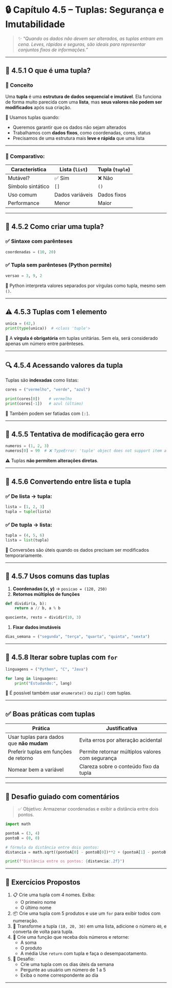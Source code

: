 # 🔒 Capítulo 4.5 – Tuplas: Segurança e Imutabilidade

> ✨ *“Quando os dados não devem ser alterados, as tuplas entram em cena. Leves, rápidas e seguras, são ideais para representar conjuntos fixos de informações.”*

------

## 🧠 4.5.1 O que é uma tupla?

### 📘 Conceito

Uma **tupla** é uma **estrutura de dados sequencial e imutável**.
 Ela funciona de forma muito parecida com uma **lista**, mas **seus valores não podem ser modificados** após sua criação.

📌 Usamos tuplas quando:

- Queremos garantir que os dados não sejam alterados
- Trabalhamos com **dados fixos**, como coordenadas, cores, status
- Precisamos de uma estrutura mais **leve e rápida** que uma lista

------

### 📌 Comparativo:

| Característica    | Lista (`list`)  | Tupla (`tuple`) |
| ----------------- | --------------- | --------------- |
| Mutável?          | ✅ Sim           | ❌ Não           |
| Símbolo sintático | `[]`            | `()`            |
| Uso comum         | Dados variáveis | Dados fixos     |
| Performance       | Menor           | Maior           |

------

## 🧱 4.5.2 Como criar uma tupla?

### ✅ Sintaxe com parênteses

```python
coordenadas = (10, 20)
```

### ✅ Tupla sem parênteses (Python permite)

```python
versao = 3, 9, 2
```

📌 Python interpreta valores separados por vírgulas como tupla, mesmo sem `()`.

------

## ⚠️ 4.5.3 Tuplas com 1 elemento

```python
unica = (42,)
print(type(unica))  # <class 'tuple'>
```

📌 A **vírgula é obrigatória** em tuplas unitárias.
 Sem ela, será considerado apenas um número entre parênteses.

------

## 🔍 4.5.4 Acessando valores da tupla

Tuplas são **indexadas** como listas:

```python
cores = ("vermelho", "verde", "azul")

print(cores[0])    # vermelho
print(cores[-1])   # azul (último)
```

📌 Também podem ser fatiadas com `[:]`.

------

## 🚫 4.5.5 Tentativa de modificação gera erro

```python
numeros = (1, 2, 3)
numeros[0] = 99  # ❌ TypeError: 'tuple' object does not support item assignment
```

⚠️ Tuplas **não permitem alterações diretas**.

------

## 🔄 4.5.6 Convertendo entre lista e tupla

### ✅ De lista → tupla:

```python
lista = [1, 2, 3]
tupla = tuple(lista)
```

### ✅ De tupla → lista:

```python
tupla = (4, 5, 6)
lista = list(tupla)
```

📌 Conversões são úteis quando os dados precisam ser modificados temporariamente.

------

## 🎯 4.5.7 Usos comuns das tuplas

1. **Coordenadas (x, y)**
    → `posicao = (120, 250)`
2. **Retornos múltiplos de funções**

```python
def dividir(a, b):
    return a // b, a % b

quociente, resto = dividir(10, 3)
```

1. **Fixar dados imutáveis**

```python
dias_semana = ("segunda", "terça", "quarta", "quinta", "sexta")
```

------

## 🔎 4.5.8 Iterar sobre tuplas com `for`

```python
linguagens = ("Python", "C", "Java")

for lang in linguagens:
    print("Estudando:", lang)
```

📌 É possível também usar `enumerate()` ou `zip()` com tuplas.

------

## ✅ Boas práticas com tuplas

| Prática                                  | Justificativa                                    |
| ---------------------------------------- | ------------------------------------------------ |
| Usar tuplas para dados que **não mudam** | Evita erros por alteração acidental              |
| Preferir tuplas em funções de retorno    | Permite retornar múltiplos valores com segurança |
| Nomear bem a variável                    | Clareza sobre o conteúdo fixo da tupla           |

------

## 🧠 Desafio guiado com comentários

> ✅ Objetivo: Armazenar coordenadas e exibir a distância entre dois pontos.

```python
import math

pontoA = (3, 4)
pontoB = (0, 0)

# fórmula da distância entre dois pontos:
distancia = math.sqrt((pontoA[0] - pontoB[0])**2 + (pontoA[1] - pontoB[1])**2)

print(f"Distância entre os pontos: {distancia:.2f}")
```

------

## 📘 Exercícios Propostos

1. 📋 Crie uma tupla com 4 nomes. Exiba:
   - O primeiro nome
   - O último nome
2. 📦 Crie uma tupla com 5 produtos e use um `for` para exibir todos com numeração.
3. 🔁 Transforme a tupla `(10, 20, 30)` em uma lista, adicione o número `40`, e converta de volta para tupla.
4. 🎯 Crie uma função que receba dois números e retorne:
   - A soma
   - O produto
   - A média
      Use `return` com tupla e faça o desempacotamento.
5. 🧠 Desafio:
   - Crie uma tupla com os dias úteis da semana
   - Pergunte ao usuário um número de 1 a 5
   - Exiba o nome correspondente ao dia

------

